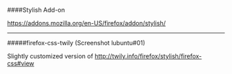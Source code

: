 ####Stylish Add-on

https://addons.mozilla.org/en-US/firefox/addon/stylish/

<hr>

#####firefox-css-twily (Screenshot lubuntu#01)

Slightly customized version of http://twily.info/firefox/stylish/firefox-css#view
